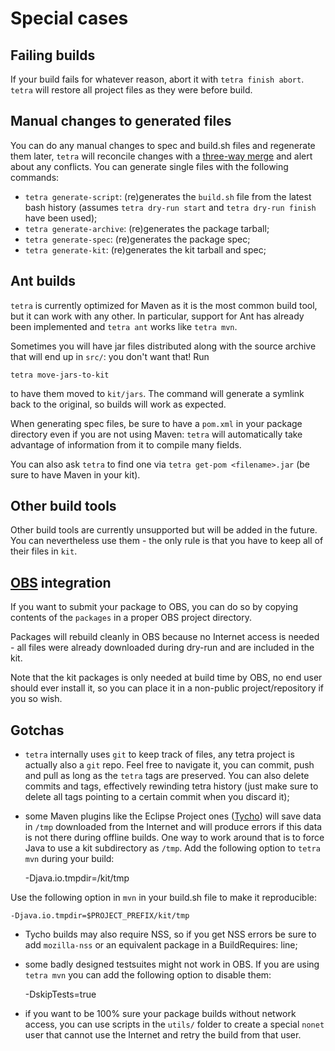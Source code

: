 # Special cases

## Failing builds

If your build fails for whatever reason, abort it with `tetra finish abort`. `tetra` will restore all project files as they were before build.

## Manual changes to generated files

You can do any manual changes to spec and build.sh files and regenerate them later, `tetra` will reconcile changes with a [three-way merge](http://en.wikipedia.org/wiki/Three-way_merge#Three-way_merge) and alert about any conflicts. You can generate single files with the following commands:

* `tetra generate-script`: (re)generates the `build.sh` file from the latest bash history (assumes `tetra dry-run start` and `tetra dry-run finish` have been used);
* `tetra generate-archive`: (re)generates the package tarball;
* `tetra generate-spec`: (re)generates the package spec;
* `tetra generate-kit`: (re)generates the kit tarball and spec;

## Ant builds

`tetra` is currently optimized for Maven as it is the most common build tool, but it can work with any other. In particular, support for Ant has already been implemented and `tetra ant` works like `tetra mvn`.

Sometimes you will have jar files distributed along with the source archive that will end up in `src/`: you don't want that! Run

    tetra move-jars-to-kit

to have them moved to `kit/jars`. The command will generate a symlink back to the original, so builds will work as expected.

When generating spec files, be sure to have a `pom.xml` in your package directory even if you are not using Maven: `tetra` will automatically take advantage of information from it to compile many fields.

You can also ask `tetra` to find one via `tetra get-pom <filename>.jar` (be sure to have Maven in your kit).

## Other build tools

Other build tools are currently unsupported but will be added in the future. You can nevertheless use them - the only rule is that you have to keep all of their files in `kit`.

## [OBS](build.opensuse.org) integration

If you want to submit your package to OBS, you can do so by copying contents of the `packages` in a proper OBS project directory.

Packages will rebuild cleanly in OBS because no Internet access is needed - all files were already downloaded during dry-run and are included in the kit.

Note that the kit packages is only needed at build time by OBS, no end user should ever install it, so you can place it in a non-public project/repository if you so wish.

## Gotchas

* `tetra` internally uses `git` to keep track of files, any tetra project is actually also a `git` repo. Feel free to navigate it, you can commit, push and pull as long as the `tetra` tags are preserved. You can also delete commits and tags, effectively rewinding tetra history (just make sure to delete all tags pointing to a certain commit when you discard it);
* some Maven plugins like the Eclipse Project ones ([Tycho](https://www.eclipse.org/tycho/)) will save data in `/tmp` downloaded from the Internet and will produce errors if this data is not there during offline builds. One way to work around that is to force Java to use a kit subdirectory as `/tmp`. Add the following option to `tetra mvn` during your build:

    -Djava.io.tmpdir=<full path to project>/kit/tmp

Use the following option in `mvn` in your build.sh file to make it reproducible:

    -Djava.io.tmpdir=$PROJECT_PREFIX/kit/tmp

* Tycho builds may also require NSS, so if you get NSS errors be sure to add `mozilla-nss` or an equivalent package in a BuildRequires: line;
* some badly designed testsuites might not work in OBS. If you are using `tetra mvn` you can add the following option to disable them:

   -DskipTests=true

* if you want to be 100% sure your package builds without network access, you can use scripts in the `utils/` folder to create a special `nonet` user that cannot use the Internet and retry the build from that user.
